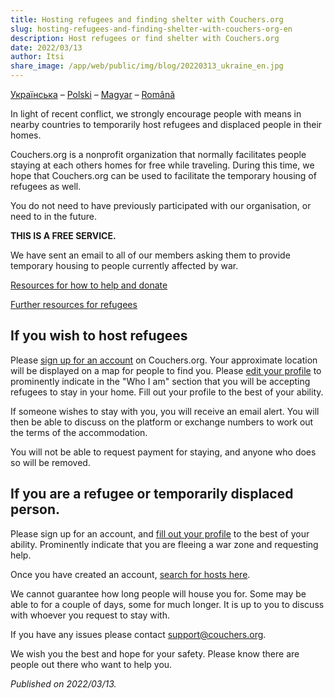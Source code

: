 ```yaml
---
title: Hosting refugees and finding shelter with Couchers.org
slug: hosting-refugees-and-finding-shelter-with-couchers-org-en
description: Host refugees or find shelter with Couchers.org
date: 2022/03/13
author: Itsi
share_image: /app/web/public/img/blog/20220313_ukraine_en.jpg
---
```


[Українська](/blog/2022/03/13/hosting-refugees-and-finding-shelter-with-couchers-org-uk) – [Polski](/blog/2022/03/13/hosting-refugees-and-finding-shelter-with-couchers-org-pl) – [Magyar](/blog/2022/03/13/hosting-refugees-and-finding-shelter-with-couchers-org-hu) – [Română](/blog/2022/03/13/hosting-refugees-and-finding-shelter-with-couchers-org-ro)

In light of recent conflict, we strongly encourage people with means in nearby countries to temporarily host refugees and displaced people in their homes.

Couchers.org is a nonprofit organization that normally facilitates people staying at each others homes for free while traveling. During this time, we hope that Couchers.org can be used to facilitate the temporary housing of refugees as well.

You do not need to have previously participated with our organisation, or need to in the future.

**THIS IS A FREE SERVICE.**

We have sent an email to all of our members asking them to provide temporary housing to people currently affected by war.

[Resources for how to help and donate](https://how-to-help-ukraine-now.super.site/refuge-for-ukrainians)

[Further resources for refugees](https://docs.google.com/document/u/1/d/1OlZIz-72A2xI2uUOFE07L5ObQGP4JDcXZ2vdIs2P9BQ/mobilebasic)

## If you wish to host refugees

Please [sign up for an account](https://couchers.org/signup) on Couchers.org. Your approximate location will be displayed on a map for people to find you. Please [edit your profile](https://couchers.org/profile/edit) to prominently indicate in the "Who I am" section that you will be accepting refugees to stay in your home. Fill out your profile to the best of your ability.

If someone wishes to stay with you, you will receive an email alert. You will then be able to discuss on the platform or exchange numbers to work out the terms of the accommodation.

You will not be able to request payment for staying, and anyone who does so will be removed.

## If you are a refugee or temporarily displaced person.

Please sign up for an account, and [fill out your profile](https://couchers.org/profile/edit) to the best of your ability. Prominently indicate that you are fleeing a war zone and requesting help.

Once you have created an account, [search for hosts here](https://couchers.org/search).

We cannot guarantee how long people will house you for. Some may be able to for a couple of days, some for much longer. It is up to you to discuss with whoever you request to stay with.

If you have any issues please contact [support@couchers.org](mailto:support@couchers.org).

We wish you the best and hope for your safety. Please know there are people out there who want to help you.

*Published on 2022/03/13.*
